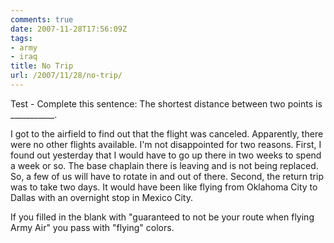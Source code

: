 ```yaml
---
comments: true
date: 2007-11-28T17:56:09Z
tags:
- army
- iraq
title: No Trip
url: /2007/11/28/no-trip/
---
```


<p>Test - Complete this sentence: The shortest distance between two points is ___________.</p>
<p>I got to the airfield to find out that the flight was canceled. Apparently, there were no other flights available. I'm not disappointed for two reasons. First, I found out yesterday that I would have to go up there in two weeks to spend a week or so. The base chaplain there is leaving and is not being replaced. So, a few of us will have to rotate in and out of there. Second, the return trip was to take two days. It would have been like flying from Oklahoma City to Dallas with an overnight stop in Mexico City.</p>
<p>If you filled in the blank with "guaranteed to not be your route when flying Army Air" you pass with "flying" colors.</p>
